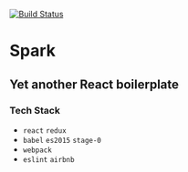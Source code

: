 [![Build Status](https://travis-ci.org/tomzmtl/spark-core.svg?branch=master)](https://travis-ci.org/tomzmtl/spark-core)

# Spark

## Yet another React boilerplate

### Tech Stack

* `react` `redux`
* `babel` `es2015` `stage-0`
* `webpack`
* `eslint` `airbnb`
